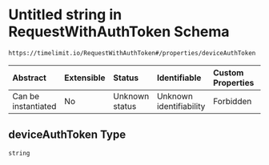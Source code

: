 # Untitled string in RequestWithAuthToken Schema

```txt
https://timelimit.io/RequestWithAuthToken#/properties/deviceAuthToken
```



| Abstract            | Extensible | Status         | Identifiable            | Custom Properties | Additional Properties | Access Restrictions | Defined In                                                                                    |
| :------------------ | :--------- | :------------- | :---------------------- | :---------------- | :-------------------- | :------------------ | :-------------------------------------------------------------------------------------------- |
| Can be instantiated | No         | Unknown status | Unknown identifiability | Forbidden         | Allowed               | none                | [RequestWithAuthToken.schema.json\*](RequestWithAuthToken.schema.json "open original schema") |

## deviceAuthToken Type

`string`

